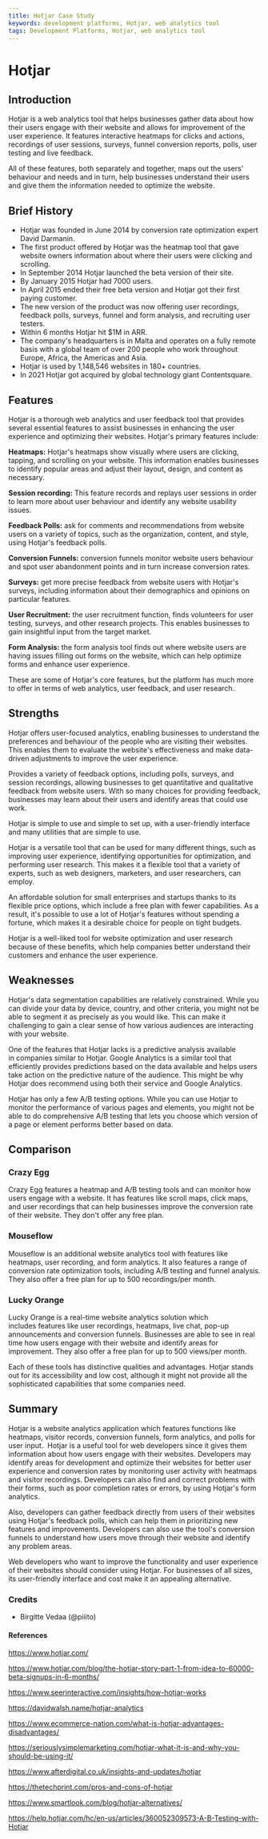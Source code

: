 ```yaml
---
title: Hotjar Case Study
keywords: development platforms, Hotjar, web analytics tool
tags: Development Platforms, Hotjar, web analytics tool
---
```


# Hotjar

## Introduction

Hotjar is a web analytics tool that helps businesses gather data about how their users engage with their website and allows for improvement of the user experience. It features interactive heatmaps for clicks and actions, recordings of user sessions, surveys, funnel conversion reports, polls, user testing and live feedback.

All of these features, both separately and together, maps out the users' behaviour and needs and in turn, help businesses understand their users and give them the information needed to optimize the website.

## Brief History

- Hotjar was founded in June 2014 by conversion rate optimization expert David Darmanin.
- The first product offered by Hotjar was the heatmap tool that gave website owners information about where their users were clicking and scrolling.
- In September 2014 Hotjar launched the beta version of their site.
- By January 2015 Hotjar had 7000 users.
- In April 2015 ended their free beta version and Hotjar got their first paying customer.
- The new version of the product was now offering user recordings, feedback polls, surveys, funnel and form analysis, and recruiting user testers.
- Within 6 months Hotjar hit $1M in ARR.
- The company's headquarters is in Malta and operates on a fully remote basis with a global team of over 200 people who work throughout Europe, Africa, the Americas and Asia.
- Hotjar is used by 1,148,546 websites in 180+ countries.
- In 2021 Hotjar got acquired by global technology giant Contentsquare.

## Features

Hotjar is a thorough web analytics and user feedback tool that provides several essential features to assist businesses in enhancing the user experience and optimizing their websites. Hotjar's primary features include:

**Heatmaps:** Hotjar's heatmaps show visually where users are clicking, tapping, and scrolling on your website. This information enables businesses to identify popular areas and adjust their layout, design, and content as necessary.

**Session recording:** This feature records and replays user sessions in order to learn more about user behaviour and identify any website usability issues.

**Feedback Polls:** ask for comments and recommendations from website users on a variety of topics, such as the organization, content, and style, using Hotjar's feedback polls.

**Conversion Funnels:** conversion funnels monitor website users behaviour and spot user abandonment points and in turn increase conversion rates.

**Surveys:** get more precise feedback from website users with Hotjar's surveys, including information about their demographics and opinions on particular features.

**User Recruitment:** the user recruitment function, finds volunteers for user testing, surveys, and other research projects. This enables businesses to gain insightful input from the target market.

**Form Analysis:** the form analysis tool finds out where website users are having issues filling out forms on the website, which can help optimize forms and enhance user experience.

These are some of Hotjar's core features, but the platform has much more to offer in terms of web analytics, user feedback, and user research.

## Strengths

Hotjar offers user-focused analytics, enabling businesses to understand the preferences and behaviour of the people who are visiting their websites. This enables them to evaluate the website's effectiveness and make data-driven adjustments to improve the user experience.

Provides a variety of feedback options, including polls, surveys, and session recordings, allowing businesses to get quantitative and qualitative feedback from website users. With so many choices for providing feedback, businesses may learn about their users and identify areas that could use work.

Hotjar is simple to use and simple to set up, with a user-friendly interface and many utilities that are simple to use.

Hotjar is a versatile tool that can be used for many different things, such as improving user experience, identifying opportunities for optimization, and performing user research. This makes it a flexible tool that a variety of experts, such as web designers, marketers, and user researchers, can employ.

An affordable solution for small enterprises and startups thanks to its flexible price options, which include a free plan with fewer capabilities. As a result, it's possible to use a lot of Hotjar's features without spending a fortune, which makes it a desirable choice for people on tight budgets.

Hotjar is a well-liked tool for website optimization and user research because of these benefits, which help companies better understand their customers and enhance the user experience.

## Weaknesses

Hotjar's data segmentation capabilities are relatively constrained. While you can divide your data by device, country, and other criteria, you might not be able to segment it as precisely as you would like. This can make it challenging to gain a clear sense of how various audiences are interacting with your website.

One of the features that Hotjar lacks is a predictive analysis available in companies similar to Hotjar. Google Analytics is a similar tool that efficiently provides predictions based on the data available and helps users take action on the predictive nature of the audience. This might be why Hotjar does recommend using both their service and Google Analytics.

Hotjar has only a few A/B testing options. While you can use Hotjar to monitor the performance of various pages and elements, you might not be able to do comprehensive A/B testing that lets you choose which version of a page or element performs better based on data.

## Comparison

### Crazy Egg

Crazy Egg features a heatmap and A/B testing tools and can monitor how users engage with a website. It has features like scroll maps, click maps, and user recordings that can help businesses improve the conversion rate of their website. They don't offer any free plan.

### Mouseflow

Mouseflow is an additional website analytics tool with features like heatmaps, user recording, and form analytics. It also features a range of conversion rate optimization tools, including A/B testing and funnel analysis. They also offer a free plan for up to 500 recordings/per month.

### Lucky Orange

Lucky Orange is a real-time website analytics solution which includes features like user recordings, heatmaps, live chat, pop-up announcements and conversion funnels. Businesses are able to see in real time how users engage with their website and identify areas for improvement. They also offer a free plan for up to 500 views/per month.

Each of these tools has distinctive qualities and advantages. Hotjar stands out for its accessibility and low cost, although it might not provide all the sophisticated capabilities that some companies need.

## Summary

Hotjar is a website analytics application which features functions like heatmaps, visitor records, conversion funnels, form analytics, and polls for user input. 
Hotjar is a useful tool for web developers since it gives them information about how users engage with their websites. Developers may identify areas for development and optimize their websites for better user experience and conversion rates by monitoring user activity with heatmaps and visitor recordings. Developers can also find and correct problems with their forms, such as poor completion rates or errors, by using Hotjar's form analytics.

Also, developers can gather feedback directly from users of their websites using Hotjar's feedback polls, which can help them in prioritizing new features and improvements. Developers can also use the tool's conversion funnels to understand how users move through their website and identify any problem areas.

Web developers who want to improve the functionality and user experience of their websites should consider using Hotjar. For businesses of all sizes, its user-friendly interface and cost make it an appealing alternative.

### Credits

- Birgitte Vedaa (@piiito)

#### References

https://www.hotjar.com/

https://www.hotjar.com/blog/the-hotjar-story-part-1-from-idea-to-60000-beta-signups-in-6-months/

https://www.seerinteractive.com/insights/how-hotjar-works

https://davidwalsh.name/hotjar-analytics

https://www.ecommerce-nation.com/what-is-hotjar-advantages-disadvantages/

https://seriouslysimplemarketing.com/hotjar-what-it-is-and-why-you-should-be-using-it/

https://www.afterdigital.co.uk/insights-and-updates/hotjar

https://thetechprint.com/pros-and-cons-of-hotjar

https://www.smartlook.com/blog/hotjar-alternatives/

https://help.hotjar.com/hc/en-us/articles/360052309573-A-B-Testing-with-Hotjar
